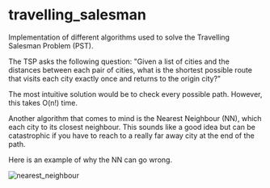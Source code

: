 # travelling_salesman

Implementation of different algorithms used to solve the Travelling Salesman Problem (PST).

The TSP asks the following question: "Given a list of cities and the distances between each pair of cities, what is the shortest possible route that visits each city exactly once and returns to the origin city?" 

The most intuitive solution would be to check every possible path. However, this takes O(n!) time.

Another algorithm that comes to mind is the Nearest Neighbour (NN), which each city to its closest neighbour. This sounds like a good idea but can be catastrophic if you have to reach to a really far away city at the end of the path.

Here is an example of why the NN can go wrong. 

![nearest_neighbour](https://user-images.githubusercontent.com/20355467/91210591-64c97b00-e705-11ea-81bf-6d461f22a7ed.png)
